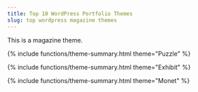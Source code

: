 ```yaml
---
title: Top 10 WordPress Portfolio Themes
slug: top wordpress magazine themes
---
```

This is a magazine theme.

{% include functions/theme-summary.html theme="Puzzle" %}

{% include functions/theme-summary.html theme="Exhibit" %}

{% include functions/theme-summary.html theme="Monet" %}
